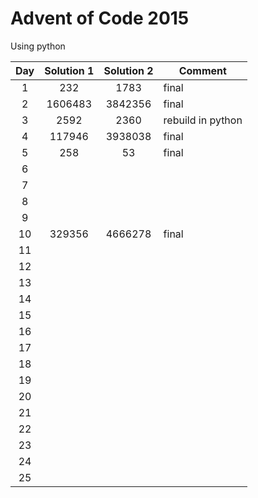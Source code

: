 # Advent of Code 2015
Using python

| Day | Solution 1 | Solution 2 | Comment |
| :-: | :--------: | :--------: | ------- |
| 1 | 232 | 1783 | final |
| 2 | 1606483 | 3842356 | final |
| 3 | 2592 | 2360 | rebuild in python |
| 4 | 117946 | 3938038 | final |
| 5 | 258 | 53 | final |
| 6 |  |  |  |
| 7 |  |  |  |
| 8 |  |  |  |
| 9 |  |  |  |
| 10 | 329356 | 4666278 | final |
| 11 |  |  |  |
| 12 |  |  |  |
| 13 |  |  |  |
| 14 |  |  |  |
| 15 |  |  |  |
| 16 |  |  |  |
| 17 |  |  |  |
| 18 |  |  |  |
| 19 |  |  |  |
| 20 |  |  |  |
| 21 |  |  |  |
| 22 |  |  |  |
| 23 |  |  |  |
| 24 |  |  |  |
| 25 |  |  |  |

